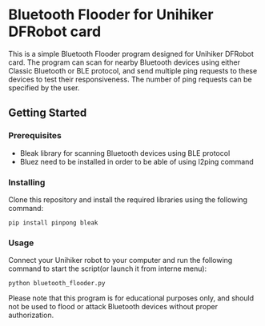 # Bluetooth Flooder for Unihiker DFRobot card
This is a simple Bluetooth Flooder program designed for Unihiker DFRobot card. The program can scan for nearby Bluetooth devices using either Classic Bluetooth or BLE protocol, and send multiple ping requests to these devices to test their responsiveness. The number of ping requests can be specified by the user.

## Getting Started
### Prerequisites
- Bleak library for scanning Bluetooth devices using BLE protocol
- Bluez need to be installed in order to be able of using l2ping command

### Installing
Clone this repository and install the required libraries using the following command:

`pip install pinpong bleak`

### Usage
Connect your Unihiker robot to your computer and run the following command to start the script(or launch it from interne menu):

`python bluetooth_flooder.py`

Please note that this program is for educational purposes only, and should not be used to flood or attack Bluetooth devices without proper authorization.
